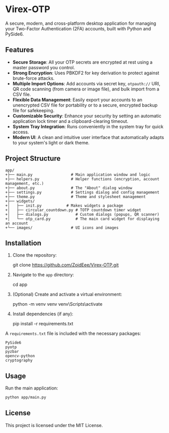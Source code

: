 # Virex-OTP

A secure, modern, and cross-platform desktop application for managing your Two-Factor Authentication (2FA) accounts, built with Python and PySide6.


## Features

- **Secure Storage**: All your OTP secrets are encrypted at rest using a master password you control.
- **Strong Encryption**: Uses PBKDF2 for key derivation to protect against brute-force attacks.
- **Multiple Import Options**: Add accounts via secret key, `otpauth://` URI, QR code scanning (from camera or image file), and bulk import from a CSV file.
- **Flexible Data Management**: Easily export your accounts to an unencrypted CSV file for portability or to a secure, encrypted backup file for safekeeping.
- **Customizable Security**: Enhance your security by setting an automatic application lock timer and a clipboard-clearing timeout.
- **System Tray Integration**: Runs conveniently in the system tray for quick access.
- **Modern UI**: A clean and intuitive user interface that automatically adapts to your system's light or dark theme.

## Project Structure
```
app/ 
+├── main.py                 # Main application window and logic 
+├── helpers.py              # Helper functions (encryption, account management, etc.) 
+├── about.py                # The "About" dialog window
+├── settings.py             # Settings dialog and config management 
+├── theme.py                # Theme and stylesheet management 
+├── widgets/ 
+│   ├── init.py           # Makes widgets a package 
+│   ├── circular_countdown.py # TOTP countdown timer widget 
+│   ├── dialogs.py            # Custom dialogs (popups, QR scanner) 
+│   └── otp_card.py           # The main card widget for displaying an account 
+└── images/                 # UI icons and images
```


## Installation

1. Clone the repository:

    git clone https://github.com/ZoidEee/Virex-OTP.git

2. Navigate to the `app` directory:

   cd app

3. (Optional) Create and activate a virtual environment:
    
    python -m venv venv venv\Scripts\activate

4. Install dependencies (if any):

   pip install -r requirements.txt  

A `requirements.txt` file is included with the necessary packages:

```
PySide6
pyotp
pyzbar
opencv-python
cryptography
```

## Usage

Run the main application:

```bash
python app/main.py
```

## License

This project is licensed under the MIT License.